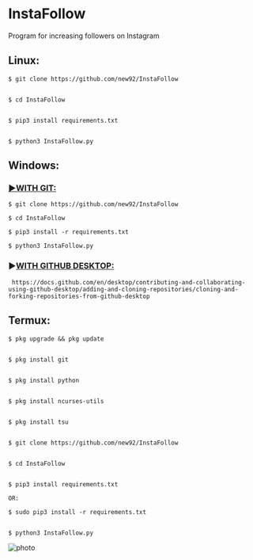 # InstaFollow
Program for increasing followers on Instagram

## Linux: 


    $ git clone https://github.com/new92/InstaFollow


    $ cd InstaFollow


    $ pip3 install requirements.txt


    $ python3 InstaFollow.py

## Windows:


<h3><u>▶️WITH GIT:</u></h3> 

    $ git clone https://github.com/new92/InstaFollow

    $ cd InstaFollow

    $ pip3 install -r requirements.txt

    $ python3 InstaFollow.py
    
<h3>▶️<u>WITH GITHUB DESKTOP:</u></h3>  

     https://docs.github.com/en/desktop/contributing-and-collaborating-using-github-desktop/adding-and-cloning-repositories/cloning-and-forking-repositories-from-github-desktop

## Termux:


    $ pkg upgrade && pkg update


    $ pkg install git


    $ pkg install python
    
    
    $ pkg install ncurses-utils
    
    
    $ pkg install tsu


    $ git clone https://github.com/new92/InstaFollow


    $ cd InstaFollow


    $ pip3 install requirements.txt  
    
    OR: 
    
    $ sudo pip3 install -r requirements.txt


    $ python3 InstaFollow.py







![photo](https://user-images.githubusercontent.com/94779840/169890906-f82dc76b-3e53-4383-ab72-bb2b4c6ee490.png)
